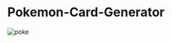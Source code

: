 # Pokemon-Card-Generator

![poke](https://github.com/huseyinaydinn/Pokemon-Card-Generator/assets/100160834/4473752b-389a-47d9-8a84-df5110a38d90)
